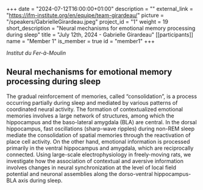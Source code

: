 +++
date = "2024-07-12T16:00:00+01:00"
description = ""
external_link = "https://ifm-institute.org/en/equipe/team-girardeau/"
picture = "/speakers/GabrielleGirardeau.jpeg"
project_id = "1"
weight = 19
short_description = "Neural mechanisms for emotional memory processing during sleep"
title = "July 12th, 2024 - Gabrielle Girardeau"
[[participants]]
    name = "Member 1"
    is_member = true
    id = "member1"
+++

_Institut du Fer-à-Moulin_

## Neural mechanisms for emotional memory processing during sleep

The gradual reinforcement of memories, called “consolidation”, is a process occurring partially during sleep and mediated by various patterns of coordinated neural activity. The formation of contextualized emotional memories involves a large network of structures, among which the hippocampus and the baso-lateral amygdala (BLA) are central. In the dorsal hippocampus, fast oscillations (sharp-wave ripples) during non-REM sleep mediate the consolidation of spatial memories through the reactivation of place cell activity. On the other hand, emotional information is processed primarily in the ventral hippocampus and amygdala, which are reciprocally connected. Using large-scale electrophysiology in freely-moving rats, we investigate how the association of contextual and aversive information involves changes in neural synchronization at the level of local field potential and neuronal assemblies along the dorso-ventral hippocampus-BLA axis during sleep.
